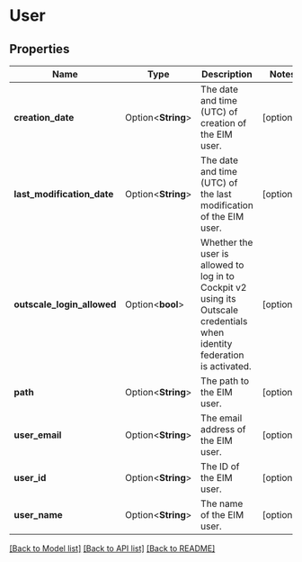 # User

## Properties

Name | Type | Description | Notes
------------ | ------------- | ------------- | -------------
**creation_date** | Option<**String**> | The date and time (UTC) of creation of the EIM user. | [optional]
**last_modification_date** | Option<**String**> | The date and time (UTC) of the last modification of the EIM user. | [optional]
**outscale_login_allowed** | Option<**bool**> | Whether the user is allowed to log in to Cockpit v2 using its Outscale credentials when identity federation is activated. | [optional]
**path** | Option<**String**> | The path to the EIM user. | [optional]
**user_email** | Option<**String**> | The email address of the EIM user. | [optional]
**user_id** | Option<**String**> | The ID of the EIM user. | [optional]
**user_name** | Option<**String**> | The name of the EIM user. | [optional]

[[Back to Model list]](../README.md#documentation-for-models) [[Back to API list]](../README.md#documentation-for-api-endpoints) [[Back to README]](../README.md)


